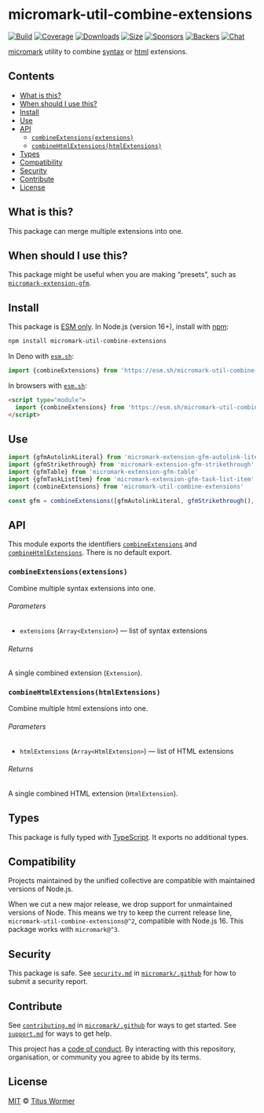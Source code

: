 # micromark-util-combine-extensions

[![Build][build-badge]][build]
[![Coverage][coverage-badge]][coverage]
[![Downloads][downloads-badge]][downloads]
[![Size][bundle-size-badge]][bundle-size]
[![Sponsors][sponsors-badge]][opencollective]
[![Backers][backers-badge]][opencollective]
[![Chat][chat-badge]][chat]

[micromark][] utility to combine [syntax][] or [html][] extensions.

## Contents

* [What is this?](#what-is-this)
* [When should I use this?](#when-should-i-use-this)
* [Install](#install)
* [Use](#use)
* [API](#api)
  * [`combineExtensions(extensions)`](#combineextensionsextensions)
  * [`combineHtmlExtensions(htmlExtensions)`](#combinehtmlextensionshtmlextensions)
* [Types](#types)
* [Compatibility](#compatibility)
* [Security](#security)
* [Contribute](#contribute)
* [License](#license)

## What is this?

This package can merge multiple extensions into one.

## When should I use this?

This package might be useful when you are making “presets”, such as
[`micromark-extension-gfm`][micromark-extension-gfm].

## Install

This package is [ESM only][esm].
In Node.js (version 16+), install with [npm][]:

```sh
npm install micromark-util-combine-extensions
```

In Deno with [`esm.sh`][esmsh]:

```js
import {combineExtensions} from 'https://esm.sh/micromark-util-combine-extensions@1'
```

In browsers with [`esm.sh`][esmsh]:

```html
<script type="module">
  import {combineExtensions} from 'https://esm.sh/micromark-util-combine-extensions@1?bundle'
</script>
```

## Use

```js
import {gfmAutolinkLiteral} from 'micromark-extension-gfm-autolink-literal'
import {gfmStrikethrough} from 'micromark-extension-gfm-strikethrough'
import {gfmTable} from 'micromark-extension-gfm-table'
import {gfmTaskListItem} from 'micromark-extension-gfm-task-list-item'
import {combineExtensions} from 'micromark-util-combine-extensions'

const gfm = combineExtensions([gfmAutolinkLiteral, gfmStrikethrough(), gfmTable, gfmTaskListItem])
```

## API

This module exports the identifiers
[`combineExtensions`][api-combine-extensions] and
[`combineHtmlExtensions`][api-combine-html-extensions].
There is no default export.

### `combineExtensions(extensions)`

Combine multiple syntax extensions into one.

###### Parameters

* `extensions` (`Array<Extension>`)
  — list of syntax extensions

###### Returns

A single combined extension (`Extension`).

### `combineHtmlExtensions(htmlExtensions)`

Combine multiple html extensions into one.

###### Parameters

* `htmlExtensions` (`Array<HtmlExtension>`)
  — list of HTML extensions

###### Returns

A single combined HTML extension (`HtmlExtension`).

## Types

This package is fully typed with [TypeScript][].
It exports no additional types.

## Compatibility

Projects maintained by the unified collective are compatible with maintained
versions of Node.js.

When we cut a new major release, we drop support for unmaintained versions of
Node.
This means we try to keep the current release line,
`micromark-util-combine-extensions@^2`, compatible with Node.js 16.
This package works with `micromark@^3`.

## Security

This package is safe.
See [`security.md`][securitymd] in [`micromark/.github`][health] for how to
submit a security report.

## Contribute

See [`contributing.md`][contributing] in [`micromark/.github`][health] for ways
to get started.
See [`support.md`][support] for ways to get help.

This project has a [code of conduct][coc].
By interacting with this repository, organisation, or community you agree to
abide by its terms.

## License

[MIT][license] © [Titus Wormer][author]

<!-- Definitions -->

[build-badge]: https://github.com/micromark/micromark/workflows/main/badge.svg

[build]: https://github.com/micromark/micromark/actions

[coverage-badge]: https://img.shields.io/codecov/c/github/micromark/micromark.svg

[coverage]: https://codecov.io/github/micromark/micromark

[downloads-badge]: https://img.shields.io/npm/dm/micromark-util-combine-extensions.svg

[downloads]: https://www.npmjs.com/package/micromark-util-combine-extensions

[bundle-size-badge]: https://img.shields.io/badge/dynamic/json?label=minzipped%20size&query=$.size.compressedSize&url=https://deno.bundlejs.com/?q=micromark-util-combine-extensions

[bundle-size]: https://bundlejs.com/?q=micromark-util-combine-extensions

[sponsors-badge]: https://opencollective.com/unified/sponsors/badge.svg

[backers-badge]: https://opencollective.com/unified/backers/badge.svg

[opencollective]: https://opencollective.com/unified

[npm]: https://docs.npmjs.com/cli/install

[esm]: https://gist.github.com/sindresorhus/a39789f98801d908bbc7ff3ecc99d99c

[esmsh]: https://esm.sh

[chat-badge]: https://img.shields.io/badge/chat-discussions-success.svg

[chat]: https://github.com/micromark/micromark/discussions

[license]: https://github.com/micromark/micromark/blob/main/license

[author]: https://wooorm.com

[health]: https://github.com/micromark/.github

[securitymd]: https://github.com/micromark/.github/blob/main/security.md

[contributing]: https://github.com/micromark/.github/blob/main/contributing.md

[support]: https://github.com/micromark/.github/blob/main/support.md

[coc]: https://github.com/micromark/.github/blob/main/code-of-conduct.md

[syntax]: https://github.com/micromark/micromark#syntaxextension

[html]: https://github.com/micromark/micromark#htmlextension

[typescript]: https://www.typescriptlang.org

[micromark]: https://github.com/micromark/micromark

[micromark-extension-gfm]: https://github.com/micromark/micromark-extension-gfm

[api-combine-extensions]: #combineextensionsextensions

[api-combine-html-extensions]: #combinehtmlextensionshtmlextensions
